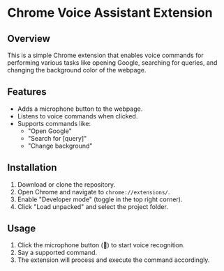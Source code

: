 # Chrome Voice Assistant Extension

## Overview
This is a simple Chrome extension that enables voice commands for performing various tasks like opening Google, searching for queries, and changing the background color of the webpage.

## Features
- Adds a microphone button to the webpage.
- Listens to voice commands when clicked.
- Supports commands like:
  - "Open Google"
  - "Search for [query]"
  - "Change background"

## Installation
1. Download or clone the repository.
2. Open Chrome and navigate to `chrome://extensions/`.
3. Enable "Developer mode" (toggle in the top right corner).
4. Click "Load unpacked" and select the project folder.

## Usage
1. Click the microphone button (🎤) to start voice recognition.
2. Say a supported command.
3. The extension will process and execute the command accordingly.



